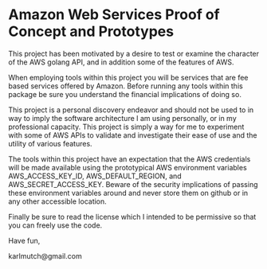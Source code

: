 Amazon Web Services Proof of Concept and Prototypes
===================================================

This project has been motivated by a desire to test or examine the character of the AWS golang API, and in addition some of the features of AWS.

When employing tools within this project you will be services that are fee based services offered by Amazon.
Before running any tools within this package be sure you understand the financial implications of doing so.

This project is a personal discovery endeavor and should not be used to in way to imply the software architecture I am using personally, or in my professional capacity.  This project is simply a way for me to experiment with some of AWS APIs to validate and investigate their ease of use and the utility of various features.

The tools within this project have an expectation that the AWS credentials will be made available using the prototypical AWS environment variables AWS_ACCESS_KEY_ID, AWS_DEFAULT_REGION, and AWS_SECRET_ACCESS_KEY.  Beware of the security implications of passing these environment variables around and never store them on github or in any other accessible location.

Finally be sure to read the license which I intended to be permissive so that you can freely use the code.

Have fun,
<p>
karlmutch@gmail.com

